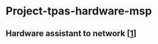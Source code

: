 # Project-tpas-hardware-msp

## Hardware assistant to network [[1](https://github.com/IICDC/MSP-Ti)]

##  
